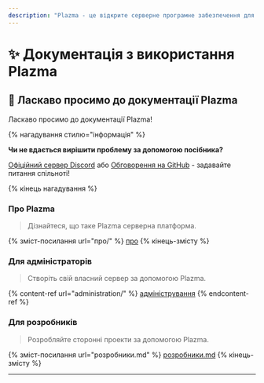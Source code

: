 ```yaml
---
description: "Plazma - це відкрите серверне програмне забезпечення для Minecraft: Java Edition з експериментальною оптимізацією на основі паперу та різними індивідуалізованими геймплейними механізмами."
---
```


# ✨ Документація з використання Plazma

## 👋 Ласкаво просимо до документації Plazma

Ласкаво просимо до документації Plazma!

{% нагадування стилю="інформація" %}

**Чи не вдається вирішити проблему за допомогою посібника?**

[Офіційний сервер Discord](https://discord.gg/MmfC52K8A8) або [Обговорення на GitHub](https://github.com/PlazmaMC/PlazmaBukkit/discussions) - задавайте питання спільноті!

{% кінець нагадування %}

### Про Plazma

> Дізнайтеся, що таке Plazma серверна платформа.

{% зміст-посилання url="про/" %}
[про](про/)
{% кінець-змісту %}

### Для адміністраторів

> Створіть свій власний сервер за допомогою Plazma.

{% content-ref url="administration/" %}
[адміністрування](administration/)
{% endcontent-ref %}

### Для розробників

> Розробляйте сторонні проекти за допомогою Plazma.

{% зміст-посилання url="розробники.md" %}
[розробники.md](розробники.md)
{% кінець-змісту %}

***
